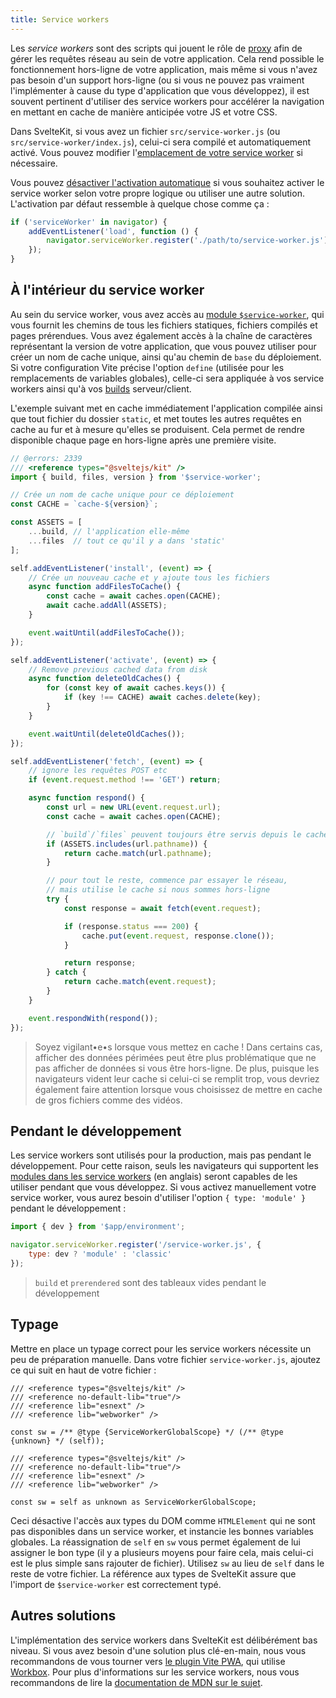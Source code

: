 ```yaml
---
title: Service workers
---
```


Les _service workers_ sont des scripts qui jouent le rôle de <span class="vo">[proxy](PUBLIC_SVELTE_SITE_URL/docs/web#proxy)</span> afin de gérer les requêtes réseau au sein de votre application. Cela rend possible le fonctionnement hors-ligne de votre application, mais même si vous n'avez pas besoin d'un support hors-ligne (ou si vous ne pouvez pas vraiment l'implémenter à cause du type d'application que vous développez), il est souvent pertinent d'utiliser des service workers pour accélérer la navigation en mettant en cache de manière anticipée votre JS et votre CSS.

Dans SvelteKit, si vous avez un fichier `src/service-worker.js` (ou `src/service-worker/index.js`), celui-ci sera compilé et automatiquement activé. Vous pouvez modifier l'[emplacement de votre service worker](configuration#files) si nécessaire.

Vous pouvez [désactiver l'activation automatique](configuration#serviceworker) si vous souhaitez activer le service worker selon votre propre logique ou utiliser une autre solution. L'activation par défaut ressemble à quelque chose comme ça :

```js
if ('serviceWorker' in navigator) {
	addEventListener('load', function () {
		navigator.serviceWorker.register('./path/to/service-worker.js');
	});
}
```

## À l'intérieur du service worker

Au sein du service worker, vous avez accès au [module `$service-worker`](modules#$service-worker), qui vous fournit les chemins de tous les fichiers statiques, fichiers compilés et pages prérendues. Vous avez également accès à la chaîne de caractères représentant la version de votre application, que vous pouvez utiliser pour créer un nom de cache unique, ainsi qu'au chemin de `base` du déploiement. Si votre configuration Vite précise l'option `define` (utilisée pour les remplacements de variables globales), celle-ci sera appliquée à vos service workers ainsi qu'à vos <span class="vo">[builds](PUBLIC_SVELTE_SITE_URL/docs/development#build)</span> serveur/client.

L'exemple suivant met en cache immédiatement l'application compilée ainsi que tout fichier du dossier `static`, et met toutes les autres requêtes en cache au fur et à mesure qu'elles se produisent. Cela permet de rendre disponible chaque page en hors-ligne après une première visite.

```js
// @errors: 2339
/// <reference types="@sveltejs/kit" />
import { build, files, version } from '$service-worker';

// Crée un nom de cache unique pour ce déploiement
const CACHE = `cache-${version}`;

const ASSETS = [
	...build, // l'application elle-même
	...files  // tout ce qu'il y a dans 'static'
];

self.addEventListener('install', (event) => {
	// Crée un nouveau cache et y ajoute tous les fichiers
	async function addFilesToCache() {
		const cache = await caches.open(CACHE);
		await cache.addAll(ASSETS);
	}

	event.waitUntil(addFilesToCache());
});

self.addEventListener('activate', (event) => {
	// Remove previous cached data from disk
	async function deleteOldCaches() {
		for (const key of await caches.keys()) {
			if (key !== CACHE) await caches.delete(key);
		}
	}

	event.waitUntil(deleteOldCaches());
});

self.addEventListener('fetch', (event) => {
	// ignore les requêtes POST etc
	if (event.request.method !== 'GET') return;

	async function respond() {
		const url = new URL(event.request.url);
		const cache = await caches.open(CACHE);

		// `build`/`files` peuvent toujours être servis depuis le cache
		if (ASSETS.includes(url.pathname)) {
			return cache.match(url.pathname);
		}

		// pour tout le reste, commence par essayer le réseau,
		// mais utilise le cache si nous sommes hors-ligne
		try {
			const response = await fetch(event.request);

			if (response.status === 200) {
				cache.put(event.request, response.clone());
			}

			return response;
		} catch {
			return cache.match(event.request);
		}
	}

	event.respondWith(respond());
});
```

> Soyez vigilant•e•s lorsque vous mettez en cache ! Dans certains cas, afficher des données périmées peut être plus problématique que ne pas afficher de données si vous être hors-ligne. De plus, puisque les navigateurs vident leur cache si celui-ci se remplit trop, vous devriez également faire attention lorsque vous choisissez de mettre en cache de gros fichiers comme des vidéos.

## Pendant le développement

Les service workers sont utilisés pour la production, mais pas pendant le développement. Pour cette raison, seuls les navigateurs qui supportent les [modules dans les service workers](https://web.dev/es-modules-in-sw) (en anglais) seront capables de les utiliser pendant que vous développez. Si vous activez manuellement votre service worker, vous aurez besoin d'utiliser l'option `{ type: 'module' }` pendant le développement :

```js
import { dev } from '$app/environment';

navigator.serviceWorker.register('/service-worker.js', {
	type: dev ? 'module' : 'classic'
});
```

> `build` et `prerendered` sont des tableaux vides pendant le développement

## Typage

Mettre en place un typage correct pour les service workers nécessite un peu de préparation manuelle. Dans votre fichier `service-worker.js`, ajoutez ce qui suit en haut de votre fichier :

```original-js
/// <reference types="@sveltejs/kit" />
/// <reference no-default-lib="true"/>
/// <reference lib="esnext" />
/// <reference lib="webworker" />

const sw = /** @type {ServiceWorkerGlobalScope} */ (/** @type {unknown} */ (self));
```
```generated-ts
/// <reference types="@sveltejs/kit" />
/// <reference no-default-lib="true"/>
/// <reference lib="esnext" />
/// <reference lib="webworker" />

const sw = self as unknown as ServiceWorkerGlobalScope;
```

Ceci désactive l'accès aux types du DOM comme `HTMLElement` qui ne sont pas disponibles dans un service worker, et instancie les bonnes variables globales. La réassignation de `self` en `sw` vous permet également de lui assigner le bon type (il y a plusieurs moyens pour faire cela, mais celui-ci est le plus simple sans rajouter de fichier). Utilisez `sw` au lieu de `self` dans le reste de votre fichier. La référence aux types de SvelteKit assure que l'import de `$service-worker` est correctement typé.

## Autres solutions

L'implémentation des service workers dans SvelteKit est délibérément bas niveau. Si vous avez besoin d'une solution plus clé-en-main, nous vous recommandons de vous tourner vers [le plugin Vite PWA](https://vite-pwa-org.netlify.app/frameworks/sveltekit.html), qui utilise [Workbox](https://web.dev/learn/pwa/workbox). Pour plus d'informations sur les service workers, nous vous recommandons de lire la [documentation de MDN sur le sujet](https://developer.mozilla.org/fr/docs/Web/API/Service_Worker_API/Using_Service_Workers).

